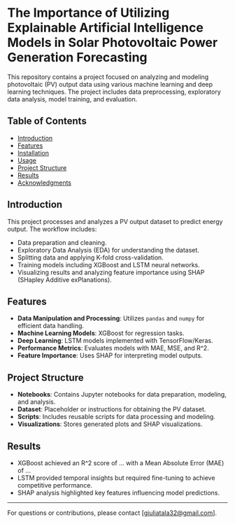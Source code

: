 # The Importance of Utilizing Explainable Artificial Intelligence Models in Solar Photovoltaic Power Generation Forecasting

This repository contains a project focused on analyzing and modeling photovoltaic (PV) output data using various machine learning and deep learning techniques. The project includes data preprocessing, exploratory data analysis, model training, and evaluation.

## Table of Contents

- [Introduction](#introduction)
- [Features](#features)
- [Installation](#installation)
- [Usage](#usage)
- [Project Structure](#project-structure)
- [Results](#results)
- [Acknowledgments](#acknowledgments)

## Introduction

This project processes and analyzes a PV output dataset to predict energy output. The workflow includes:

- Data preparation and cleaning.
- Exploratory Data Analysis (EDA) for understanding the dataset.
- Splitting data and applying K-fold cross-validation.
- Training models including XGBoost and LSTM neural networks.
- Visualizing results and analyzing feature importance using SHAP (SHapley Additive exPlanations).

## Features

- **Data Manipulation and Processing**: Utilizes `pandas` and `numpy` for efficient data handling.
- **Machine Learning Models**: XGBoost for regression tasks.
- **Deep Learning**: LSTM models implemented with TensorFlow/Keras.
- **Performance Metrics**: Evaluates models with MAE, MSE, and R^2.
- **Feature Importance**: Uses SHAP for interpreting model outputs.

## Project Structure

- **Notebooks**: Contains Jupyter notebooks for data preparation, modeling, and analysis.
- **Dataset**: Placeholder or instructions for obtaining the PV dataset.
- **Scripts**: Includes reusable scripts for data processing and modeling.
- **Visualizations**: Stores generated plots and SHAP visualizations.

## Results

- XGBoost achieved an R^2 score of ... with a Mean Absolute Error (MAE) of ...
- LSTM provided temporal insights but required fine-tuning to achieve competitive performance.
- SHAP analysis highlighted key features influencing model predictions.

---

For questions or contributions, please contact [giuliatala32@gmail.com].

